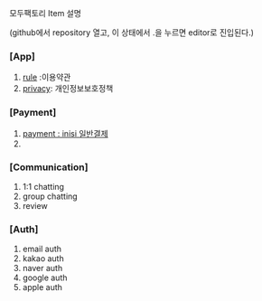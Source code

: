 모두팩토리 Item 설명

(github에서 repository 열고, 이 상태에서 .을 누르면 editor로 진입된다.)



### [App]

1.   [rule](./app/rule.md) :이용약관
2.   [privacy](./app/privacy.md): 개인정보보호정책

### [Payment]

1.   [payment : inisi 일반결제](./payment/payment_iamport_inisis.md)
1.   



### [Communication]

1.   1:1 chatting
2.   group chatting
3.   review



### [Auth]

1.   email auth
2.   kakao auth
3.   naver auth
4.   google auth
5.   apple auth
